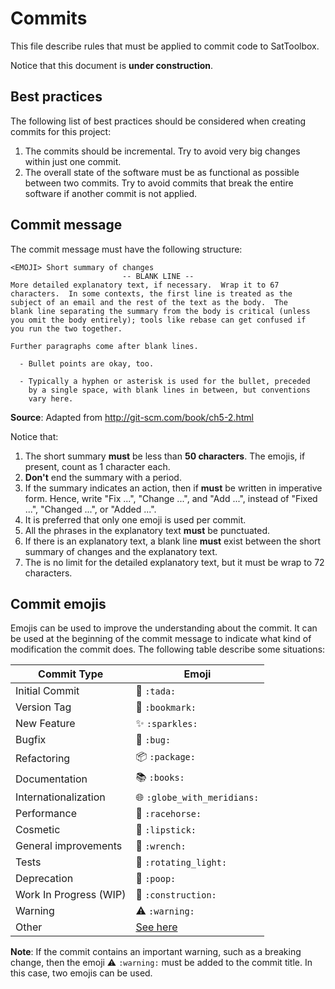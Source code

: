 # Commits

This file describe rules that must be applied to commit code to SatToolbox.

Notice that this document is **under construction**.

## Best practices

The following list of best practices should be considered when creating commits
for this project:

1. The commits should be incremental. Try to avoid very big changes within just
   one commit.
2. The overall state of the software must be as functional as possible between
   two commits. Try to avoid commits that break the entire software if another
   commit is not applied.

## Commit message

The commit message must have the following structure:

```
<EMOJI> Short summary of changes
                         -- BLANK LINE -- 
More detailed explanatory text, if necessary.  Wrap it to 67
characters.  In some contexts, the first line is treated as the
subject of an email and the rest of the text as the body.  The
blank line separating the summary from the body is critical (unless
you omit the body entirely); tools like rebase can get confused if
you run the two together.

Further paragraphs come after blank lines.

  - Bullet points are okay, too.

  - Typically a hyphen or asterisk is used for the bullet, preceded
    by a single space, with blank lines in between, but conventions
    vary here.
```

**Source**: Adapted from http://git-scm.com/book/ch5-2.html

Notice that:

1. The short summary **must** be less than **50 characters**. The emojis, if
   present, count as 1 character each.
2. **Don't** end the summary with a period.
3. If the summary indicates an action, then if **must** be written in imperative
   form. Hence, write "Fix ...", "Change ...", and "Add ...", instead of "Fixed
   ...", "Changed ...", or "Added ...".
3. It is preferred that only one emoji is used per commit.
4. All the phrases in the explanatory text **must** be punctuated.
5. If there is an explanatory text, a blank line **must** exist between the
   short summary of changes and the explanatory text.
6. The is no limit for the detailed explanatory text, but it must be wrap to 72
   characters.

## Commit emojis

Emojis can be used to improve the understanding about the commit. It can be used
at the beginning of the commit message to indicate what kind of modification the
commit does. The following table describe some situations:

| Commit Type            | Emoji                                                          |
|------------------------|----------------------------------------------------------------|
| Initial Commit         | :tada: `:tada:`                                                |
| Version Tag            | :bookmark: `:bookmark:`                                        |
| New Feature            | :sparkles: `:sparkles:`                                        |
| Bugfix                 | :bug: `:bug:`                                                  |
| Refactoring            | :package: `:package:`                                          |
| Documentation          | :books: `:books:`                                              |
| Internationalization   | :globe_with_meridians: `:globe_with_meridians:`                |
| Performance            | :racehorse: `:racehorse:`                                      |
| Cosmetic               | :lipstick: `:lipstick:`                                        |
| General improvements   | :wrench: `:wrench:`                                            |
| Tests                  | :rotating_light: `:rotating_light:`                            |
| Deprecation            | :poop: `:poop:`                                                |
| Work In Progress (WIP) | :construction: `:construction:`                                |
| Warning                | :warning: `:warning:`                                          |
| Other                  | [See here](https://www.webpagefx.com/tools/emoji-cheat-sheet/) |

**Note**: If the commit contains an important warning, such as a breaking change, then the emoji :warning: `:warning:` must be added to the commit title. In this case, two emojis can be used.
